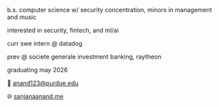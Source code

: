 b.s. computer science w/ security concentration, minors in management and music

interested in security, fintech, and ml/ai

curr swe intern @ datadog

prev @ societe generale investment banking, raytheon

graduating may 2026

📧 anand123@purdue.edu

🌐 [sanjanaanand.me](sanjanaanand.me)
<!---
vijaysanjana/vijaysanjana is a ✨ special ✨ repository because its `README.md` (this file) appears on your GitHub profile.
You can click the Preview link to take a look at your changes.
--->
